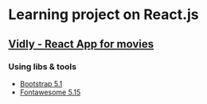 # Learning project on React.js

## [Vidly - React App for movies](https://reactjs.org/)

### Using libs & tools

- [Bootstrap 5.1](https://getbootstrap.com/docs/5.1/getting-started/download/)
- [Fontawesome 5.15](https://fontawesome.com/v5.15/icons?d=gallery&p=2)